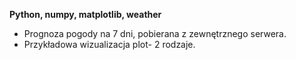 **Python, numpy, matplotlib, weather**
- Prognoza pogody na 7 dni, pobierana z zewnętrznego serwera.
- Przykładowa wizualizacja plot- 2 rodzaje.
